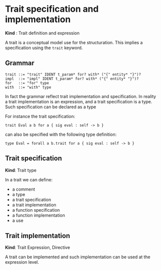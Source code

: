 # Trait specification and implementation

**Kind** : Trait definition and expression

A trait is a conceptual model use for the structuration. This implies
a specification using the `trait` keyword.

## Grammar

```
trait ::= "trait" IDENT t_param* for? with* ("{" entity* "}")?
impl  ::= "impl" IDENT t_param* for? with* ("{" entity* "}")?
for   ::= "for" type
with  ::= "with" type
```

In fact the grammar reflect trait implementation and specification.
In reality a trait implementation is an expression, and a trait
specification is a type. Such specification can be declared as a type

For instance the trait specification:

```
trait Eval a b for a { sig eval : self -> b }
```

can also be specified with the following type definition:

```
type Eval = forall a b.trait for a { sig eval : self -> b } 
```

## Trait specification

**Kind**: Trait type

In a trait we can define:
- a comment
- a type
- a trait specification
- a trait implementation
- a function specification
- a function implementation
- a use

## Trait implementation

**Kind**: Trait Expression, Directive

A trait can be implemented and such implementation can be used at 
the expression level.